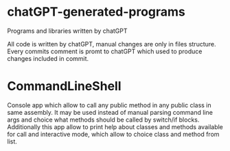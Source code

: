 # chatGPT-generated-programs
Programs and libraries written by chatGPT

All code is written by chatGPT, manual changes are only in files structure. Every commits comment is promt to chatGPT which used to produce changes included in commit.

# CommandLineShell
Console app which allow to call any public method in any public class in same assembly. It may be used instead of manual parsing command line args and choice what methods should be called by switch/if blocks. Additionally this app allow to print help about classes and methods available for call and interactive mode, which allow to choice class and method from list. 